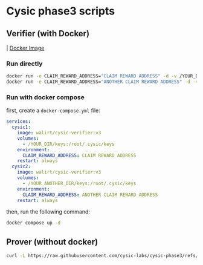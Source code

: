 # Cysic phase3 scripts

## Verifier (with Docker)
| [Docker Image](https://hub.docker.com/r/walirt/cysic-verifier)

### Run directly
```sh
docker run -e CLAIM_REWARD_ADDRESS="CLAIM REWARD ADDRESS" -d -v /YOUR_DIR/keys:/root/.cysic/keys --name cysic1 walirt/cysic-verifier:v3
docker run -e CLAIM_REWARD_ADDRESS="ANOTHER CLAIM REWARD ADDRESS" -d -v /YOUR_ANOTHER_DIR/keys:/root/.cysic/keys --name cysic2 walirt/cysic-verifier:v3
```

### Run with docker compose
first, create a `docker-compose.yml` file:
```yaml
services:
  cysic1:
    image: walirt/cysic-verifier:v3
    volumes:
      - /YOUR_DIR/keys:/root/.cysic/keys
    environment:
      CLAIM_REWARD_ADDRESS: CLAIM REWARD ADDRESS
    restart: always
  cysic2:
    image: walirt/cysic-verifier:v3
    volumes:
      - /YOUR_ANOTHER_DIR/keys:/root/.cysic/keys
    environment:
      CLAIM_REWARD_ADDRESS: ANOTHER CLAIM REWARD ADDRESS
    restart: always
```

then, run the following command:
```sh
docker compose up -d
```

## Prover (without docker)
```sh
curl -L https://raw.githubusercontent.com/cysic-labs/cysic-phase3/refs/heads/main/setup_prover.sh > ~/setup_prover.sh && bash ~/setup_prover.sh $1 $2
```
